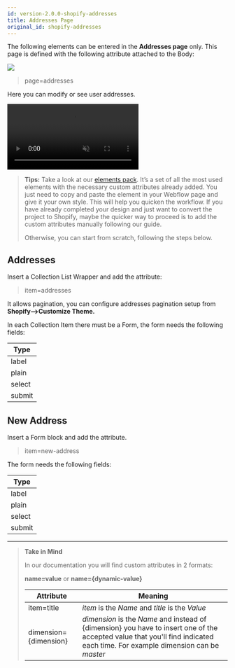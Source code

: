 ```yaml
---
id: version-2.0.0-shopify-addresses
title: Addresses Page
original_id: shopify-addresses
---
```

The following elements can be entered in the **Addresses page** only. This page is defined with the following attribute attached to the Body:

![](assets/shopify-addresses.jpeg)

> page=addresses

Here you can modify or see user addresses.

<pre>
<video autoplay muted playsinline="true" loop>
<source src="/assets/page-type.webm">
</video>
</pre>

> **Tips:**
> Take a look at our [elements pack](https://webflow.com/website/webflow-to-shopify-elements). It’s a set of all the most used elements with the necessary custom attributes already added. You just need to copy and paste the element in your Webflow page and give it your own style. This will help you quicken the workflow. If you have already completed your design and just want to convert the project to Shopify, maybe the quicker way to proceed is to add the custom attributes manually following our guide.
>
> Otherwise, you can start from scratch, following the steps below.

## Addresses
Insert a Collection List Wrapper and add the attribute:

> item=addresses

It allows pagination, you can configure addresses pagination setup from **Shopify-->Customize Theme.**

In each Collection Item there must be a Form, the form needs the following fields:

 | **Type** | 
 | --------------- |
 | label |
 | plain |
 | select |
 | submit |

## New Address
Insert a Form block and add the attribute.

> item=new-address

The form needs the following fields:

 | **Type** | 
 | --------------- |
 | label |
 | plain |
 | select |
 | submit |


---------
> **Take in Mind**
>
> In our documentation you will find custom attributes in 2 formats:
>
> **name=value** or **name={dynamic-value}**
>
>
> **Attribute**             | **Meaning** | 
> -------------             | --------------- |
> | item=title              | *item* is the *Name* and *title* is the *Value* |
> | dimension={dimension}   | *dimension* is the *Name* and instead of {dimension} you have to insert one of the accepted value that you'll find indicated each time. For example dimension can be *master*|